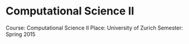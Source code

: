# Computational Science II
Course:   Computational Science II 
Place:    University of Zurich 
Semester: Spring 2015

